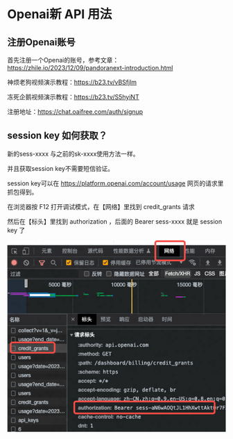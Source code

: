 # Openai新 API 用法

## 注册Openai账号

首先注册一个Openai的账号，参考文章：https://zhile.io/2023/12/09/pandoranext-introduction.html

神烦老狗视频演示教程：https://b23.tv/vBSfjlm

冻死企鹅视频演示教程：https://b23.tv/S5hyiNT

注册地址：https://chat.oaifree.com/auth/signup

##  session key 如何获取？

新的sess-xxxx 与之前的sk-xxxx使用方法一样。

并且获取session key不需要短信验证。

session key可以在 https://platform.openai.com/account/usage 网页的请求里抓包得到。

在浏览器按 F12 打开调试模式，在【网络】里找到  credit_grants 请求

然后在【标头】里找到 authorization ，后面的 Bearer sess-xxxx 就是 session key 了

![image](assets\2023-04-05-openai_update_check_balance_api-01.png)